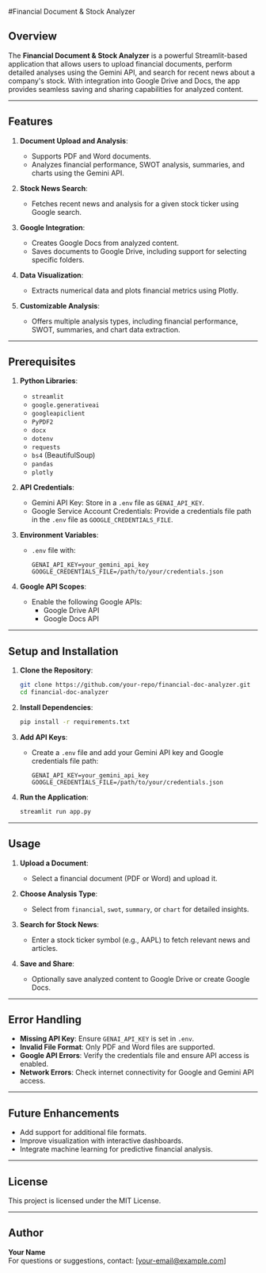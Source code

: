 #Financial Document & Stock Analyzer

## Overview
The **Financial Document & Stock Analyzer** is a powerful Streamlit-based application that allows users to upload financial documents, perform detailed analyses using the Gemini API, and search for recent news about a company's stock. With integration into Google Drive and Docs, the app provides seamless saving and sharing capabilities for analyzed content.

---

## Features
1. **Document Upload and Analysis**:
   - Supports PDF and Word documents.
   - Analyzes financial performance, SWOT analysis, summaries, and charts using the Gemini API.

2. **Stock News Search**:
   - Fetches recent news and analysis for a given stock ticker using Google search.

3. **Google Integration**:
   - Creates Google Docs from analyzed content.
   - Saves documents to Google Drive, including support for selecting specific folders.

4. **Data Visualization**:
   - Extracts numerical data and plots financial metrics using Plotly.

5. **Customizable Analysis**:
   - Offers multiple analysis types, including financial performance, SWOT, summaries, and chart data extraction.

---

## Prerequisites
1. **Python Libraries**:
   - `streamlit`
   - `google.generativeai`
   - `googleapiclient`
   - `PyPDF2`
   - `docx`
   - `dotenv`
   - `requests`
   - `bs4` (BeautifulSoup)
   - `pandas`
   - `plotly`

2. **API Credentials**:
   - Gemini API Key: Store in a `.env` file as `GENAI_API_KEY`.
   - Google Service Account Credentials: Provide a credentials file path in the `.env` file as `GOOGLE_CREDENTIALS_FILE`.

3. **Environment Variables**:
   - `.env` file with:
     ```
     GENAI_API_KEY=your_gemini_api_key
     GOOGLE_CREDENTIALS_FILE=/path/to/your/credentials.json
     ```

4. **Google API Scopes**:
   - Enable the following Google APIs:
     - Google Drive API
     - Google Docs API

---

## Setup and Installation

1. **Clone the Repository**:
   ```bash
   git clone https://github.com/your-repo/financial-doc-analyzer.git
   cd financial-doc-analyzer
   ```

2. **Install Dependencies**:
   ```bash
   pip install -r requirements.txt
   ```

3. **Add API Keys**:
   - Create a `.env` file and add your Gemini API key and Google credentials file path:
     ```env
     GENAI_API_KEY=your_gemini_api_key
     GOOGLE_CREDENTIALS_FILE=/path/to/your/credentials.json
     ```

4. **Run the Application**:
   ```bash
   streamlit run app.py
   ```

---

## Usage
1. **Upload a Document**:
   - Select a financial document (PDF or Word) and upload it.

2. **Choose Analysis Type**:
   - Select from `financial`, `swot`, `summary`, or `chart` for detailed insights.

3. **Search for Stock News**:
   - Enter a stock ticker symbol (e.g., AAPL) to fetch relevant news and articles.

4. **Save and Share**:
   - Optionally save analyzed content to Google Drive or create Google Docs.

---

## Error Handling
- **Missing API Key**: Ensure `GENAI_API_KEY` is set in `.env`.
- **Invalid File Format**: Only PDF and Word files are supported.
- **Google API Errors**: Verify the credentials file and ensure API access is enabled.
- **Network Errors**: Check internet connectivity for Google and Gemini API access.

---

## Future Enhancements
- Add support for additional file formats.
- Improve visualization with interactive dashboards.
- Integrate machine learning for predictive financial analysis.

---

## License
This project is licensed under the MIT License.

---

## Author
**Your Name**  
For questions or suggestions, contact: [your-email@example.com]
